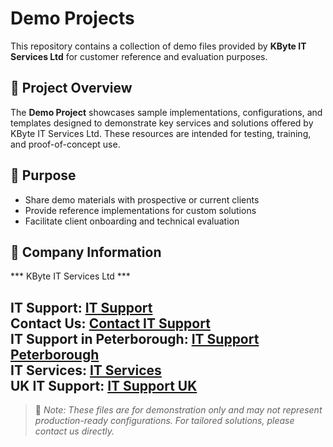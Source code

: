 # Demo Projects

This repository contains a collection of demo files provided by **KByte IT Services Ltd** for customer reference and evaluation purposes.

## 📁 Project Overview

The **Demo Project** showcases sample implementations, configurations, and templates designed to demonstrate key services and solutions offered by KByte IT Services Ltd. These resources are intended for testing, training, and proof-of-concept use.

## 🚀 Purpose

- Share demo materials with prospective or current clients
- Provide reference implementations for custom solutions
- Facilitate client onboarding and technical evaluation

## 🔗 Company Information

*** KByte IT Services Ltd ***

IT Support: [IT Support](https://kbyte.co.uk)  
Contact Us: [Contact IT Support](https://kbyte.co.uk/contact/)  
IT Support in Peterborough: [IT Support Peterborough](https://kbyte.co.uk/it-support-peterborough/)  
IT Services: [IT Services](https://kbyte.co.uk/it-services/)  
UK IT Support: [IT Support UK](https://kbyte.co.uk/it-support-uk/)  
---

> 📌 _Note: These files are for demonstration only and may not represent production-ready configurations. For tailored solutions, please contact us directly._

